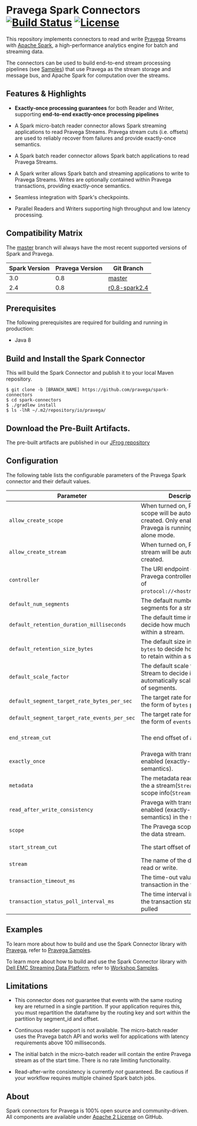 <!--
Copyright (c) Dell Inc., or its subsidiaries. All Rights Reserved.

Licensed under the Apache License, Version 2.0 (the "License");
you may not use this file except in compliance with the License.
You may obtain a copy of the License at

    http://www.apache.org/licenses/LICENSE-2.0
-->
# Pravega Spark Connectors [![Build Status](https://travis-ci.org/pravega/spark-connectors.svg?branch=master)](https://travis-ci.org/pravega/spark-connectors) [![License](https://img.shields.io/badge/License-Apache%202.0-blue.svg)](https://www.apache.org/licenses/LICENSE-2.0)

This repository implements connectors to read and write [Pravega](http://pravega.io/) Streams
with [Apache Spark](http://spark.apache.org/),
a high-performance analytics engine for batch and streaming data.

The connectors can be used to build end-to-end stream processing pipelines
(see [Samples](https://github.com/pravega/pravega-samples))
that use Pravega as the stream storage and message bus, and Apache Spark for computation over the streams.


## Features & Highlights

  - **Exactly-once processing guarantees** for both Reader and Writer, supporting **end-to-end exactly-once processing pipelines**

  - A Spark micro-batch reader connector allows Spark streaming applications to read Pravega Streams.
    Pravega stream cuts (i.e. offsets) are used to reliably recover from failures and provide exactly-once semantics.
    
  - A Spark batch reader connector allows Spark batch applications to read Pravega Streams.

  - A Spark writer allows Spark batch and streaming applications to write to Pravega Streams.
    Writes are optionally contained within Pravega transactions, providing exactly-once semantics.

  - Seamless integration with Spark's checkpoints.

  - Parallel Readers and Writers supporting high throughput and low latency processing.
  
## Compatibility Matrix

The [master](https://github.com/pravega/spark-connectors) branch will always have the most recent
supported versions of Spark and Pravega.

| Spark Version | Pravega Version | Git Branch                                                                        |
|---------------|-----------------|-----------------------------------------------------------------------------------|
| 3.0           | 0.8             | [master](https://github.com/pravega/spark-connectors)                             |
| 2.4           | 0.8             | [r0.8-spark2.4](https://github.com/pravega/spark-connectors/tree/r0.8-spark2.4)   |

## Prerequisites

The following prerequisites are required for building and running in production:

- Java 8

## Build and Install the Spark Connector

This will build the Spark Connector and publish it to your local Maven repository.

```
$ git clone -b [BRANCH_NAME] https://github.com/pravega/spark-connectors
$ cd spark-connectors
$ ./gradlew install
$ ls -lhR ~/.m2/repository/io/pravega/
```

## Download the Pre-Built Artifacts.
The pre-built artifacts are published in our [JFrog repository](http://oss.jfrog.org/jfrog-dependencies/io/pravega/)


## Configuration

The following table lists the configurable parameters of the Pravega Spark connector and their default values.

| Parameter | Description | Default |
| ----- | ----------- | ------ |
| `allow_create_scope` | When turned on, Pravega scope will be automatically created. Only enable this if Pravega is running in stand-alone mode. | `true` |
| `allow_create_stream` | When turned on, Pravega stream will be automatically created. | `true` |
| `controller` |  The URI endpoint of the Pravega controller in the form of `protocol://<hostname/ip>:9090`.| `tcp://localhost:9090` |
| `default_num_segments` | The default number of segments for a stream. | |
| `default_retention_duration_milliseconds` | The default time in form of `ms` to decide how much data to retain within a stream. |  |
| `default_retention_size_bytes` | The default size in the form of `bytes` to decide how much data to retain within a stream.  | |
| `default_scale_factor` | The default scale factor for a Stream to decide if it should automatically scale its number of segments.   |  |
| `default_segment_target_rate_bytes_per_sec` | The target rate for a segment in the form of `bytes` per second.| |
| `default_segment_target_rate_events_per_sec` | The target rate for a segment in the form of `events` per second.| |
| `end_stream_cut` | The end offset of a stream. | Batch Job: `latest`; Stream Job: `unbounded` |
| `exactly_once` | Pravega with transaction enabled (exactly-once semantics). | `true` |
| `metadata` | The metadata reader for getting the a stream(`StreamInfo`) or a scope info(`Streams`).| |
| `read_after_write_consistency` | Pravega with transaction enabled (exactly-once semantics) in the streaming job. | `true` |
| `scope` | The Pravega scope containing the data stream. |  |
| `start_stream_cut` | The start offset of a stream. | Batch Job: `earliest`; Stream Job: `latest` |
| `stream` | The name of the data stream to read or write. |  |
| `transaction_timeout_ms` | The time-out value for a transaction in the form of `ms` | `30 * 1000` |
| `transaction_status_poll_interval_ms` |  The time interval in `ms` for which the transaction status has to be pulled  | `50` |


## Examples

To learn more about how to build and use the Spark Connector library with [Pravega](https://www.pravega.io/), refer to
[Pravega Samples](https://github.com/pravega/pravega-samples/tree/master/spark-connector-examples).

To learn more about how to build and use the Spark Connector library with [Dell EMC Streaming Data Platform](https://www.delltechnologies.com/en-us/storage/streaming-data-platform.htm), refer to
[Workshop Samples](https://github.com/StreamingDataPlatform/workshop-samples/tree/master/spark-examples).

## Limitations

  - This connector does *not* guarantee that events with the same routing key
    are returned in a single partition. 
    If your application requires this, you must repartition the dataframe by the routing key and sort within the
    partition by segment_id and offset.

  - Continuous reader support is not available. The micro-batch reader uses the Pravega batch API and works well for
    applications with latency requirements above 100 milliseconds.

  - The initial batch in the micro-batch reader will contain the entire Pravega stream as of the start time.
    There is no rate limiting functionality.

  - Read-after-write consistency is currently *not* guaranteed.
    Be cautious if your workflow requires multiple chained Spark batch jobs.

## About

Spark connectors for Pravega is 100% open source and community-driven. All components are available
under [Apache 2 License](https://www.apache.org/licenses/LICENSE-2.0.html) on GitHub.
